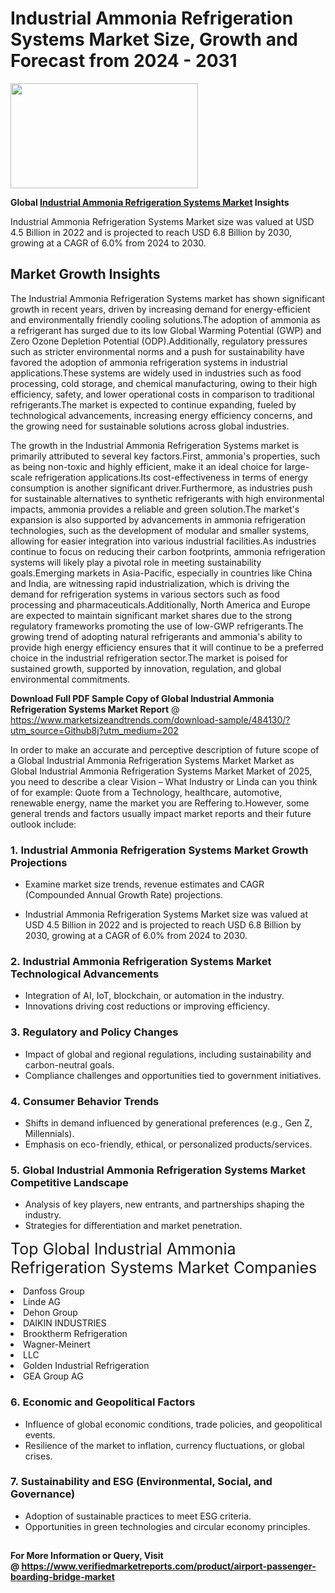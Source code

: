 <H1>Industrial Ammonia Refrigeration Systems Market Size, Growth and Forecast from 2024 - 2031</H1><img class="aligncenter size-medium wp-image-584254" src="https://thirdeyenews.in/wp-content/uploads/2024/09/Global-Market-Research-300x168.jpeg" alt="" width="300" height="168" /><p><strong>Global&nbsp;<a href="https://www.marketsizeandtrends.com/download-sample/484130/?utm_source=Github8j?utm_medium=202">Industrial Ammonia Refrigeration Systems Market</a> Insights</strong></p><p>Industrial Ammonia Refrigeration Systems Market size was valued at USD 4.5 Billion in 2022 and is projected to reach USD 6.8 Billion by 2030, growing at a CAGR of 6.0% from 2024 to 2030.</p><p><h2>Market Growth Insights</h2> <p>The Industrial Ammonia Refrigeration Systems market has shown significant growth in recent years, driven by increasing demand for energy-efficient and environmentally friendly cooling solutions.The adoption of ammonia as a refrigerant has surged due to its low Global Warming Potential (GWP) and Zero Ozone Depletion Potential (ODP).Additionally, regulatory pressures such as stricter environmental norms and a push for sustainability have favored the adoption of ammonia refrigeration systems in industrial applications.These systems are widely used in industries such as food processing, cold storage, and chemical manufacturing, owing to their high efficiency, safety, and lower operational costs in comparison to traditional refrigerants.The market is expected to continue expanding, fueled by technological advancements, increasing energy efficiency concerns, and the growing need for sustainable solutions across global industries.</p> <p>The growth in the Industrial Ammonia Refrigeration Systems market is primarily attributed to several key factors.First, ammonia's properties, such as being non-toxic and highly efficient, make it an ideal choice for large-scale refrigeration applications.Its cost-effectiveness in terms of energy consumption is another significant driver.Furthermore, as industries push for sustainable alternatives to synthetic refrigerants with high environmental impacts, ammonia provides a reliable and green solution.The market's expansion is also supported by advancements in ammonia refrigeration technologies, such as the development of modular and smaller systems, allowing for easier integration into various industrial facilities.As industries continue to focus on reducing their carbon footprints, ammonia refrigeration systems will likely play a pivotal role in meeting sustainability goals.Emerging markets in Asia-Pacific, especially in countries like China and India, are witnessing rapid industrialization, which is driving the demand for refrigeration systems in various sectors such as food processing and pharmaceuticals.Additionally, North America and Europe are expected to maintain significant market shares due to the strong regulatory frameworks promoting the use of low-GWP refrigerants.The growing trend of adopting natural refrigerants and ammonia's ability to provide high energy efficiency ensures that it will continue to be a preferred choice in the industrial refrigeration sector.The market is poised for sustained growth, supported by innovation, regulation, and global environmental commitments.<p><span class=""><strong>Download Full PDF Sample Copy of Global Industrial Ammonia Refrigeration Systems Market Report</strong> @ <a href="https://www.marketsizeandtrends.com/download-sample/484130/?utm_source=Github8j?utm_medium=202" target="_blank">https://www.marketsizeandtrends.com/download-sample/484130/?utm_source=Github8j?utm_medium=202</a></span></p><p>In order to make an accurate and perceptive description of future scope of a Global&nbsp;Industrial Ammonia Refrigeration Systems Market Market as Global&nbsp;Industrial Ammonia Refrigeration Systems Market Market of 2025, you need to describe a clear Vision &ndash; What Industry or Linda can you think of for example: Quote from a Technology, healthcare, automotive, renewable energy, name the market you are Reffering to.However, some general trends and factors usually impact market reports and their future outlook include:</p><h3>1.&nbsp;<strong>Industrial Ammonia Refrigeration Systems Market Growth Projections</strong></h3><ul><li>Examine market size trends, revenue estimates and CAGR (Compounded Annual Growth Rate) projections.</li><li><p>Industrial Ammonia Refrigeration Systems Market size was valued at USD 4.5 Billion in 2022 and is projected to reach USD 6.8 Billion by 2030, growing at a CAGR of 6.0% from 2024 to 2030.</p></li></ul><h3>2.&nbsp;<strong>Industrial Ammonia Refrigeration Systems Market Technological Advancements</strong></h3><ul><li>Integration of AI, IoT, blockchain, or automation in the industry.</li><li>Innovations driving cost reductions or improving efficiency.</li></ul><h3>3.&nbsp;<strong>Regulatory and Policy Changes</strong></h3><ul><li>Impact of global and regional regulations, including sustainability and carbon-neutral goals.</li><li>Compliance challenges and opportunities tied to government initiatives.</li></ul><h3>4.&nbsp;<strong>Consumer Behavior Trends</strong></h3><ul><li>Shifts in demand influenced by generational preferences (e.g., Gen Z, Millennials).</li><li>Emphasis on eco-friendly, ethical, or personalized products/services.</li></ul><h3>5.&nbsp;<strong>Global Industrial Ammonia Refrigeration Systems Market Competitive Landscape</strong></h3><ul><li>Analysis of key players, new entrants, and partnerships shaping the industry.</li><li>Strategies for differentiation and market penetration.</li></ul><p data-pm-slice="1 1 []"><span style="color: inherit; font-family: inherit; font-size: 25px;">Top Global Industrial Ammonia Refrigeration Systems Market Companies</span></p><div class="" data-test-id=""><p><li>Danfoss Group</li><li> Linde AG</li><li> Dehon Group</li><li> DAIKIN INDUSTRIES</li><li> Brooktherm Refrigeration</li><li> Wagner-Meinert</li><li> LLC</li><li> Golden Industrial Refrigeration</li><li> GEA Group AG</li></p></div><h3>6.&nbsp;<strong>Economic and Geopolitical Factors</strong></h3><ul><li>Influence of global economic conditions, trade policies, and geopolitical events.</li><li>Resilience of the market to inflation, currency fluctuations, or global crises.</li></ul><h3>7.&nbsp;<strong>Sustainability and ESG (Environmental, Social, and Governance)</strong></h3><ul><li>Adoption of sustainable practices to meet ESG criteria.</li><li>Opportunities in green technologies and circular economy principles.</li></ul><h2><strong style="font-size: 14px;">For More Information or Query, Visit @&nbsp;</strong><a style="background-color: #ffffff; font-size: 14px;" href="https://www.marketsizeandtrends.com/report/industrial-ammonia-refrigeration-systems-market/" target="_blank">https://www.verifiedmarketreports.com/product/airport-passenger-boarding-bridge-market</a></h2>